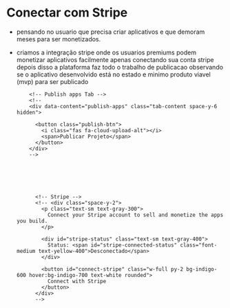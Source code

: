 # Conectar com Stripe
- pensando no usuario  que precisa criar aplicativos  e  que demoram meses para ser monetizados.

- criamos a integração stripe onde os usuarios premiums podem monetizar aplicativos facilmente apenas conectando sua conta stripe depois disso a plataforma faz todo o trabalho de publicacao observando se o aplicativo desenvolvido está no estado e minimo produto viavel (mvp) para ser publicado







          <!-- Publish apps Tab -->
          <!--
          <div data-content="publish-apps" class="tab-content space-y-6 hidden">

            <button class="publish-btn">
              <i class="fas fa-cloud-upload-alt"></i>
              <span>Publicar Projeto</span>
            </button>
          </div>
          -->




            

            <!-- Stripe -->
            <!-- <div class="space-y-2">
              <p class="text-sm text-gray-300">
                Connect your Stripe account to sell and monetize the apps you build.
              </p>

              <div id="stripe-status" class="text-sm text-gray-400">
                Status: <span id="stripe-connected-status" class="font-medium text-yellow-400">Desconectado</span>
              </div>

              <button id="connect-stripe" class="w-full py-2 bg-indigo-600 hover:bg-indigo-700 text-white rounded">
                Connect with Stripe
              </button>
            </div>  
            -->